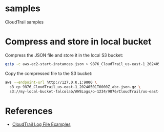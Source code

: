 # samples
CloudTrail samples

# Compress and store in local bucket

Compress the JSON file and store it in the local S3 bucket:
```bash
gzip -c aws-ec2-start-instances.json > 9876_CloudTrail_us-east-1_20240501T0000Z_abc.json.gz
```

Copy the compressed file to the S3 bucket:
```bash
aws --endpoint-url http://127.0.0.1:9000 \
  s3 cp 9876_CloudTrail_us-east-1_20240501T0000Z_abc.json.gz \
  s3://my-local-bucket-falcolab/AWSLogs/o-1234/9876/CloudTrail/us-east-1/2024/05/01/
```

# References
- [CloudTrail Log File Examples](https://docs.aws.amazon.com/awscloudtrail/latest/userguide/cloudtrail-log-file-examples.html)
